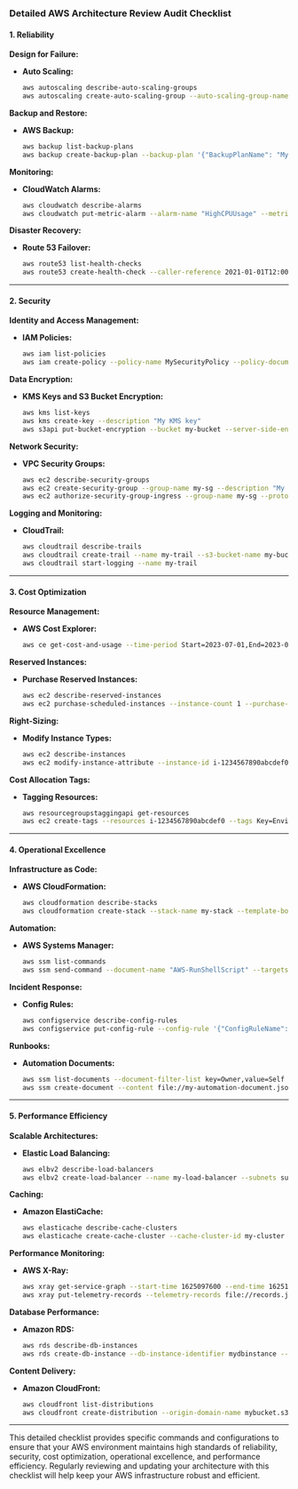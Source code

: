### Detailed AWS Architecture Review Audit Checklist

#### 1. Reliability

**Design for Failure:**
- **Auto Scaling:**
  ```sh
  aws autoscaling describe-auto-scaling-groups
  aws autoscaling create-auto-scaling-group --auto-scaling-group-name my-asg --launch-configuration-name my-lc --min-size 1 --max-size 10 --desired-capacity 2 --vpc-zone-identifier subnet-12345678,subnet-87654321
  ```

**Backup and Restore:**
- **AWS Backup:**
  ```sh
  aws backup list-backup-plans
  aws backup create-backup-plan --backup-plan '{"BackupPlanName": "MyBackupPlan","Rules": [{"RuleName": "DailyBackups","TargetBackupVaultName": "Default","ScheduleExpression": "cron(0 12 * * ? *)","StartWindowMinutes": 60,"CompletionWindowMinutes": 180,"Lifecycle": {"DeleteAfterDays": 30}}]}'
  ```

**Monitoring:**
- **CloudWatch Alarms:**
  ```sh
  aws cloudwatch describe-alarms
  aws cloudwatch put-metric-alarm --alarm-name "HighCPUUsage" --metric-name CPUUtilization --namespace AWS/EC2 --statistic Average --period 300 --threshold 80 --comparison-operator GreaterThanOrEqualToThreshold --evaluation-periods 2 --alarm-actions arn:aws:sns:us-east-1:123456789012:my-sns-topic
  ```

**Disaster Recovery:**
- **Route 53 Failover:**
  ```sh
  aws route53 list-health-checks
  aws route53 create-health-check --caller-reference 2021-01-01T12:00:00Z --health-check-config '{"IPAddress":"192.0.2.44","Port":80,"Type":"HTTP","ResourcePath":"/","RequestInterval":30,"FailureThreshold":3}'
  ```

---

#### 2. Security

**Identity and Access Management:**
- **IAM Policies:**
  ```sh
  aws iam list-policies
  aws iam create-policy --policy-name MySecurityPolicy --policy-document file://policy.json
  ```

**Data Encryption:**
- **KMS Keys and S3 Bucket Encryption:**
  ```sh
  aws kms list-keys
  aws kms create-key --description "My KMS key"
  aws s3api put-bucket-encryption --bucket my-bucket --server-side-encryption-configuration '{"Rules": [{"ApplyServerSideEncryptionByDefault": {"SSEAlgorithm": "aws:kms"}}]}'
  ```

**Network Security:**
- **VPC Security Groups:**
  ```sh
  aws ec2 describe-security-groups
  aws ec2 create-security-group --group-name my-sg --description "My security group"
  aws ec2 authorize-security-group-ingress --group-name my-sg --protocol tcp --port 22 --cidr 0.0.0.0/0
  ```

**Logging and Monitoring:**
- **CloudTrail:**
  ```sh
  aws cloudtrail describe-trails
  aws cloudtrail create-trail --name my-trail --s3-bucket-name my-bucket
  aws cloudtrail start-logging --name my-trail
  ```

---

#### 3. Cost Optimization

**Resource Management:**
- **AWS Cost Explorer:**
  ```sh
  aws ce get-cost-and-usage --time-period Start=2023-07-01,End=2023-07-31 --granularity MONTHLY --metrics "UnblendedCost" "UsageQuantity"
  ```

**Reserved Instances:**
- **Purchase Reserved Instances:**
  ```sh
  aws ec2 describe-reserved-instances
  aws ec2 purchase-scheduled-instances --instance-count 1 --purchase-request '{"InstanceCount": 1, "PurchaseToken": "token"}'
  ```

**Right-Sizing:**
- **Modify Instance Types:**
  ```sh
  aws ec2 describe-instances
  aws ec2 modify-instance-attribute --instance-id i-1234567890abcdef0 --instance-type t2.medium
  ```

**Cost Allocation Tags:**
- **Tagging Resources:**
  ```sh
  aws resourcegroupstaggingapi get-resources
  aws ec2 create-tags --resources i-1234567890abcdef0 --tags Key=Environment,Value=Production
  ```

---

#### 4. Operational Excellence

**Infrastructure as Code:**
- **AWS CloudFormation:**
  ```sh
  aws cloudformation describe-stacks
  aws cloudformation create-stack --stack-name my-stack --template-body file://template.json
  ```

**Automation:**
- **AWS Systems Manager:**
  ```sh
  aws ssm list-commands
  aws ssm send-command --document-name "AWS-RunShellScript" --targets '[{"Key":"instanceIds","Values":["i-1234567890abcdef0"]}]' --parameters '{"commands":["sudo yum update -y"]}'
  ```

**Incident Response:**
- **Config Rules:**
  ```sh
  aws configservice describe-config-rules
  aws configservice put-config-rule --config-rule '{"ConfigRuleName": "s3-bucket-policy-check","Source": {"Owner": "AWS","SourceIdentifier": "S3_BUCKET_POLICY"}}'
  ```

**Runbooks:**
- **Automation Documents:**
  ```sh
  aws ssm list-documents --document-filter-list key=Owner,value=Self
  aws ssm create-document --content file://my-automation-document.json --name MyAutomationDocument --document-type Automation
  ```

---

#### 5. Performance Efficiency

**Scalable Architectures:**
- **Elastic Load Balancing:**
  ```sh
  aws elbv2 describe-load-balancers
  aws elbv2 create-load-balancer --name my-load-balancer --subnets subnet-12345678 subnet-87654321 --security-groups sg-12345678
  ```

**Caching:**
- **Amazon ElastiCache:**
  ```sh
  aws elasticache describe-cache-clusters
  aws elasticache create-cache-cluster --cache-cluster-id my-cluster --cache-node-type cache.m4.large --engine redis --num-cache-nodes 3
  ```

**Performance Monitoring:**
- **AWS X-Ray:**
  ```sh
  aws xray get-service-graph --start-time 1625097600 --end-time 1625184000
  aws xray put-telemetry-records --telemetry-records file://records.json
  ```

**Database Performance:**
- **Amazon RDS:**
  ```sh
  aws rds describe-db-instances
  aws rds create-db-instance --db-instance-identifier mydbinstance --db-instance-class db.m4.large --engine mysql --allocated-storage 20 --master-username masteruser --master-user-password masterpassword
  ```

**Content Delivery:**
- **Amazon CloudFront:**
  ```sh
  aws cloudfront list-distributions
  aws cloudfront create-distribution --origin-domain-name mybucket.s3.amazonaws.com
  ```

---

This detailed checklist provides specific commands and configurations to ensure that your AWS environment maintains high standards of reliability, security, cost optimization, operational excellence, and performance efficiency. Regularly reviewing and updating your architecture with this checklist will help keep your AWS infrastructure robust and efficient.
